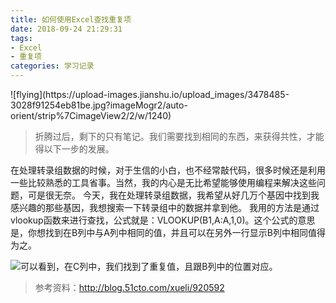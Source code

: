 ```yaml
---
title: 如何使用Excel查找重复项
date: 2018-09-24 21:29:31
tags: 
- Excel
- 重复项
categories: 学习记录
---
```


<meta name="referrer" content="no-referrer" />
![flying](https://upload-images.jianshu.io/upload_images/3478485-3028f91254eb81be.jpg?imageMogr2/auto-orient/strip%7CimageView2/2/w/1240)

> 折腾过后，剩下的只有笔记。我们需要找到相同的东西，来获得共性，才能得以下一步的发展。



<!--more-->

在处理转录组数据的时候，对于生信的小白，也不经常敲代码，很多时候还是利用一些比较熟悉的工具省事。当然，我的内心是无比希望能够使用编程来解决这些问题，可是很无奈。
今天，我在处理转录组数据，我希望从好几万个基因中找到我感兴趣的那些基因，我想搜索一下转录组中的数据并拿到他。
我用的方法是通过vlookup函数来进行查找，公式就是：VLOOKUP(B1,A:A,1,0)。这个公式的意思是，你想找到在B列中与A列中相同的值，并且可以在另外一行显示B列中相同值得为之。

![可以看到，在C列中，我们找到了重复值，且跟B列中的位置对应。](https://upload-images.jianshu.io/upload_images/3478485-75012f75ac9aa958.png?imageMogr2/auto-orient/strip%7CimageView2/2/w/1240)

> 参考资料：http://blog.51cto.com/xueli/920592